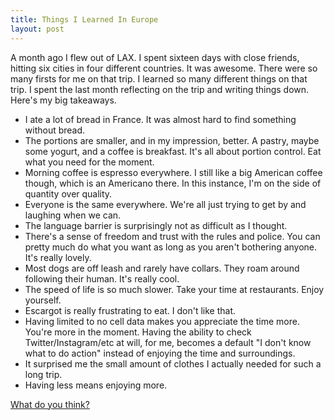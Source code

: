 ```yaml
---
title: Things I Learned In Europe
layout: post
---
```


A month ago I flew out of LAX. I spent sixteen days with close friends, hitting six cities in four different countries. It was awesome. There were so many firsts for me on that trip. I learned so many different things on that trip. I spent the last month reflecting on the trip and writing things down. Here's my big takeaways.

* I ate a lot of bread in France. It was almost hard to find something without bread.
* The portions are smaller, and in my impression, better. A pastry, maybe some yogurt, and a coffee is breakfast. It's all about portion control. Eat what you need for the moment.
* Morning coffee is espresso everywhere. I still like a big American coffee though, which is an Americano there. In this instance, I'm on the side of quantity over quality.
* Everyone is the same everywhere. We're all just trying to get by and laughing when we can.
* The language barrier is surprisingly not as difficult as I thought.
* There's a sense of freedom and trust with the rules and police. You can pretty much do what you want as long as you aren't bothering anyone. It's really lovely.
* Most dogs are off leash and rarely have collars. They roam around following their human. It's really cool.
* The speed of life is so much slower. Take your time at restaurants. Enjoy yourself.
* Escargot is really frustrating to eat. I don't like that.
* Having limited to no cell data makes you appreciate the time more. You're more in the moment. Having the ability to check Twitter/Instagram/etc at will, for me, becomes a default "I don't know what to do action" instead of enjoying the time and surroundings.
* It surprised me the small amount of clothes I actually needed for such a long trip.
* Having less means enjoying more.

[What do you think?]({{site.author.url}})
